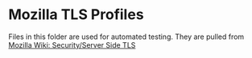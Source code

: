 # Mozilla TLS Profiles

Files in this folder are used for automated testing.
They are pulled from [Mozilla Wiki: Security/Server Side TLS](https://wiki.mozilla.org/Security/Server_Side_TLS#JSON_version_of_the_recommendations)
